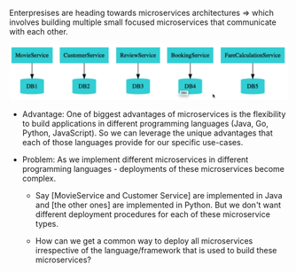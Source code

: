 Enterpresises are heading towards microservices architectures => which involves building multiple small focused microservices that communicate with each other.

![x](../images/im20.png)

- Advantage: One of biggest advantages of microservices is the flexibility to build applications in different programming languages (Java, Go, Python, JavaScript). So we can leverage the unique advantages that each of those languages provide for our specific use-cases.

- Problem: As we implement different microservices in different programming languages - deployments of these microservices become complex.

  - Say [MovieService and Customer Service] are implemented in Java and [the other ones] are implemented in Python. But we don't want different deployment procedures for each of these microservice types.

  - How can we get a common way to deploy all microservices irrespective of the language/framework that is used to build these microservices?
